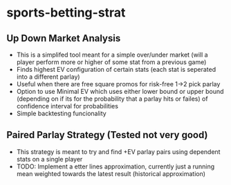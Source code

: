 # sports-betting-strat

## Up Down Market Analysis
- This is a simplifed tool meant for a simple over/under market (will a player perform more or higher of some stat from a previous game)
- Finds highest EV configuration of certain stats (each stat is seperated into a different parlay)
- Useful when there are free square promos for risk-free 1->2 pick parlay
- Option to use Minimal EV which uses either lower bound or upper bound (depending on if its for the probability that a parlay hits or failes) of confidence interval for probabilities
- Simple backtesting funcionality

## Paired Parlay Strategy (Tested not very good)
- This strategy is meant to try and find +EV parlay pairs using dependent stats on a single player
- TODO: Implement a etter lines approximation, currently just a running mean weighted towards the latest result (historical approximation)
